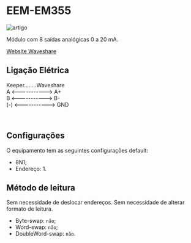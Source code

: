# EEM-EM355

![artigo](https://www.waveshare.com/w/upload/b/b6/Modbus_RTU_Analog_Output_8CH-01.jpg)

Módulo com 8 saídas analógicas 0 a 20 mA.

[Website Waveshare](https://www.waveshare.com/wiki/Modbus_RTU_Analog_Output_8CH)


## Ligação Elétrica

Keeper........Waveshare <br/>
A <-----------> A+ <br/>
B <-----------> B- <br/>
(-) <-----------> GND

<br/>

## Configurações
O equipamento tem as seguintes configurações default:
- 8N1;
- Endereço: 1.

## Método de leitura
Sem necessidade de deslocar endereços. Sem necessidade de alterar formato de leitura.
- Byte-swap: `não`;
- Word-swap: `não`;
- DoubleWord-swap: `não`.